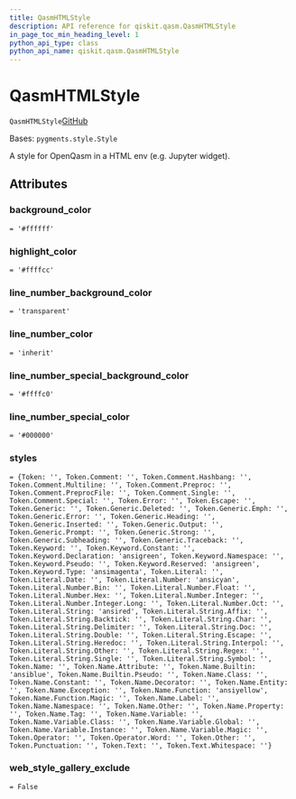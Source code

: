 ```yaml
---
title: QasmHTMLStyle
description: API reference for qiskit.qasm.QasmHTMLStyle
in_page_toc_min_heading_level: 1
python_api_type: class
python_api_name: qiskit.qasm.QasmHTMLStyle
---
```


# QasmHTMLStyle

<span id="qiskit.qasm.QasmHTMLStyle" />

`QasmHTMLStyle`[GitHub](https://github.com/qiskit/qiskit/tree/stable/0.19/qiskit/qasm/pygments/lexer.py "view source code")

Bases: `pygments.style.Style`

A style for OpenQasm in a HTML env (e.g. Jupyter widget).

## Attributes

<span id="qiskit.qasm.QasmHTMLStyle.background_color" />

### background\_color

`= '#ffffff'`

<span id="qiskit.qasm.QasmHTMLStyle.highlight_color" />

### highlight\_color

`= '#ffffcc'`

<span id="qiskit.qasm.QasmHTMLStyle.line_number_background_color" />

### line\_number\_background\_color

`= 'transparent'`

<span id="qiskit.qasm.QasmHTMLStyle.line_number_color" />

### line\_number\_color

`= 'inherit'`

<span id="qiskit.qasm.QasmHTMLStyle.line_number_special_background_color" />

### line\_number\_special\_background\_color

`= '#ffffc0'`

<span id="qiskit.qasm.QasmHTMLStyle.line_number_special_color" />

### line\_number\_special\_color

`= '#000000'`

<span id="qiskit.qasm.QasmHTMLStyle.styles" />

### styles

`= {Token: '', Token.Comment: '', Token.Comment.Hashbang: '', Token.Comment.Multiline: '', Token.Comment.Preproc: '', Token.Comment.PreprocFile: '', Token.Comment.Single: '', Token.Comment.Special: '', Token.Error: '', Token.Escape: '', Token.Generic: '', Token.Generic.Deleted: '', Token.Generic.Emph: '', Token.Generic.Error: '', Token.Generic.Heading: '', Token.Generic.Inserted: '', Token.Generic.Output: '', Token.Generic.Prompt: '', Token.Generic.Strong: '', Token.Generic.Subheading: '', Token.Generic.Traceback: '', Token.Keyword: '', Token.Keyword.Constant: '', Token.Keyword.Declaration: 'ansigreen', Token.Keyword.Namespace: '', Token.Keyword.Pseudo: '', Token.Keyword.Reserved: 'ansigreen', Token.Keyword.Type: 'ansimagenta', Token.Literal: '', Token.Literal.Date: '', Token.Literal.Number: 'ansicyan', Token.Literal.Number.Bin: '', Token.Literal.Number.Float: '', Token.Literal.Number.Hex: '', Token.Literal.Number.Integer: '', Token.Literal.Number.Integer.Long: '', Token.Literal.Number.Oct: '', Token.Literal.String: 'ansired', Token.Literal.String.Affix: '', Token.Literal.String.Backtick: '', Token.Literal.String.Char: '', Token.Literal.String.Delimiter: '', Token.Literal.String.Doc: '', Token.Literal.String.Double: '', Token.Literal.String.Escape: '', Token.Literal.String.Heredoc: '', Token.Literal.String.Interpol: '', Token.Literal.String.Other: '', Token.Literal.String.Regex: '', Token.Literal.String.Single: '', Token.Literal.String.Symbol: '', Token.Name: '', Token.Name.Attribute: '', Token.Name.Builtin: 'ansiblue', Token.Name.Builtin.Pseudo: '', Token.Name.Class: '', Token.Name.Constant: '', Token.Name.Decorator: '', Token.Name.Entity: '', Token.Name.Exception: '', Token.Name.Function: 'ansiyellow', Token.Name.Function.Magic: '', Token.Name.Label: '', Token.Name.Namespace: '', Token.Name.Other: '', Token.Name.Property: '', Token.Name.Tag: '', Token.Name.Variable: '', Token.Name.Variable.Class: '', Token.Name.Variable.Global: '', Token.Name.Variable.Instance: '', Token.Name.Variable.Magic: '', Token.Operator: '', Token.Operator.Word: '', Token.Other: '', Token.Punctuation: '', Token.Text: '', Token.Text.Whitespace: ''}`

<span id="qiskit.qasm.QasmHTMLStyle.web_style_gallery_exclude" />

### web\_style\_gallery\_exclude

`= False`

